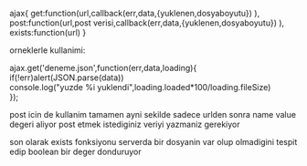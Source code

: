 ajax{
get:function(url,callback(err,data,{yuklenen,dosyaboyutu}) ),  
post:function(url,post verisi,callback(err,data,{yuklenen,dosyaboyutu}) ),  
exists:function(url)  }  

orneklerle kullanimi:

ajax.get('deneme.json',function(err,data,loading){  
if(!err)alert(JSON.parse(data))  
console.log("yuzde %i yuklendi",loading.loaded*100/loading.fileSize)  
});

post icin de kullanim tamamen ayni sekilde sadece urlden sonra name value degeri aliyor post etmek istediginiz veriyi yazmaniz gerekiyor 

son olarak exists fonksiyonu serverda bir dosyanin var olup olmadigini tespit edip boolean bir deger donduruyor
